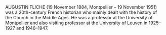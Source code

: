 AUGUSTIN FLICHE (19 November 1884, Montpellier – 19 November 1951) was a 20th-century French historian who mainly dealt with the history of the Church in the Middle Ages. He was a professor at the University of Montpellier and also visiting professor at the University of Leuven in 1925–1927 and 1946–1947.
